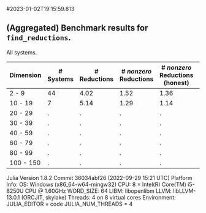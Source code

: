 #2023-01-02T19:15:59.813

## (Aggregated) Benchmark results for `find_reductions`.
All systems.


| Dimension | # Systems | # Reductions | # *nonzero* Reductions | # *nonzero* Reductions (honest) | Min runtime | Rutime | Max runtime |
| --------- | --------- | ------------ | ---------------------- | ------------------------------- | ----------- | ------ | ----------- |
| 2 - 9 | 44| 4.02| 1.52| 1.36| 0.01 s| 0.08 s| 1.23 s|
| 10 - 19 | 7| 5.14| 1.29| 1.14| 0.02 s| 1.87 s| 12.89 s|
| 20 - 29 | . | . | . | . |
| 30 - 39 | . | . | . | . |
| 40 - 59 | . | . | . | . |
| 60 - 79 | . | . | . | . |
| 80 - 99 | . | . | . | . |
| 100 - 150 | . | . | . | . |

Julia Version 1.8.2
Commit 36034abf26 (2022-09-29 15:21 UTC)
Platform Info:
  OS: Windows (x86_64-w64-mingw32)
  CPU: 8 × Intel(R) Core(TM) i5-8250U CPU @ 1.60GHz
  WORD_SIZE: 64
  LIBM: libopenlibm
  LLVM: libLLVM-13.0.1 (ORCJIT, skylake)
  Threads: 4 on 8 virtual cores
Environment:
  JULIA_EDITOR = code
  JULIA_NUM_THREADS = 4


